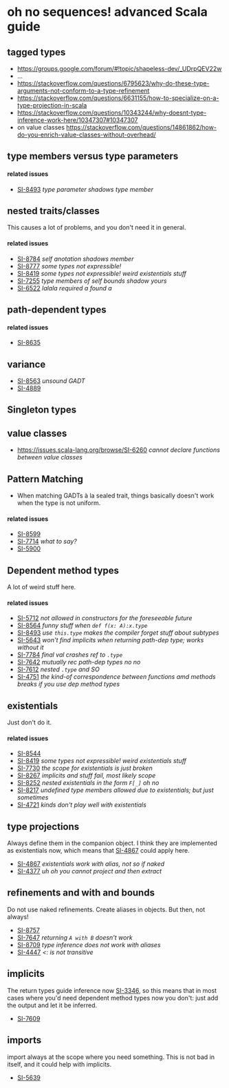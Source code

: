 # oh no sequences! advanced Scala guide

## tagged types

- https://groups.google.com/forum/#!topic/shapeless-dev/_UDrpQEV22w
- ...
- https://stackoverflow.com/questions/6795623/why-do-these-type-arguments-not-conform-to-a-type-refinement
- https://stackoverflow.com/questions/6631155/how-to-specialize-on-a-type-projection-in-scala
- https://stackoverflow.com/questions/10343244/why-doesnt-type-inference-work-here/10347307#10347307
- on value classes https://stackoverflow.com/questions/14861862/how-do-you-enrich-value-classes-without-overhead/

## type members versus type parameters

#### related issues

- [SI-8493](https://issues.scala-lang.org/browse/SI-8493) _type parameter shadows type member_

## nested traits/classes

This causes a lot of problems, and you don't need it in general.

#### related issues

- [SI-8784](https://issues.scala-lang.org/browse/SI-8784) _self anotation shadows member_
- [SI-8777](https://issues.scala-lang.org/browse/SI-8777) _some types not expressible!_
- [SI-8419](https://issues.scala-lang.org/browse/SI-8419) _some types not expressible! weird existentials stuff_
- [SI-7255](https://issues.scala-lang.org/browse/SI-7255) _type members of self bounds shadow yours_
- [SI-6522](https://issues.scala-lang.org/browse/SI-6522) _lalala required a found a_

## path-dependent types

#### related issues

- [SI-8635](https://issues.scala-lang.org/browse/SI-8635)

## variance

- [SI-8563](https://issues.scala-lang.org/browse/SI-8563) _unsound GADT_
- [SI-4889](https://issues.scala-lang.org/browse/SI-4889)

## Singleton types

## value classes

- https://issues.scala-lang.org/browse/SI-6260 _cannot declare functions between value classes_

## Pattern Matching

- When matching GADTs à la sealed trait, things basically doesn't work when the type is not uniform.

#### related issues

- [SI-8599](https://issues.scala-lang.org/browse/SI-8599)
- [SI-7714](https://issues.scala-lang.org/browse/SI-7714) _what to say?_
- [SI-5900](https://issues.scala-lang.org/browse/SI-5900) 

## Dependent method types

A lot of weird stuff here.

#### related issues

- [SI-5712](https://issues.scala-lang.org/browse/SI-5712) _not allowed in constructors for the foreseeable future_
- [SI-8564](https://issues.scala-lang.org/browse/SI-8564) _funny stuff when `def f(x: A):x.type`_
- [SI-8493](https://issues.scala-lang.org/browse/SI-8493) _use `this.type` makes the compiler forget stuff about subtypes_
- [SI-5643](https://issues.scala-lang.org/browse/SI-5643) _won't find implicits when returning path-dep type; works without it_
- [SI-7784](https://issues.scala-lang.org/browse/SI-7784) _final val crashes ref to `.type`_
- [SI-7642](https://issues.scala-lang.org/browse/SI-7642) _mutually rec path-dep types no no_ 
- [SI-7612](https://issues.scala-lang.org/browse/SI-7612) _nested `.type` and SO_
- [SI-4751](https://issues.scala-lang.org/browse/SI-4751) _the kind-of correspondence between functions amd methods breaks if you use dep method types_

## existentials

Just don't do it.

#### related issues

- [SI-8544](https://issues.scala-lang.org/browse/SI-8544)
- [SI-8419](https://issues.scala-lang.org/browse/SI-8419) _some types not expressible! weird existentials stuff_
- [SI-7730](https://issues.scala-lang.org/browse/SI-7730) _the scope for existentials is just broken_
- [SI-8267](https://issues.scala-lang.org/browse/SI-8267) _implicits and stuff fail, most likely scope_
- [SI-8252](https://issues.scala-lang.org/browse/SI-8252) _nested existentials in the form `F[_]` oh no_
- [SI-8217](https://issues.scala-lang.org/browse/SI-8217) _undefined type members allowed due to existentials; but just sometimes_
- [SI-4721](https://issues.scala-lang.org/browse/SI-4721) _kinds don't play well with existentials_

## type projections

Always define them in the companion object. I think they are implemented as existentials now, which means that [SI-4867](https://issues.scala-lang.org/browse/SI-4867) could apply here.

- [SI-4867](https://issues.scala-lang.org/browse/SI-4867) _existentials work with alias, not so if naked_
- [SI-4377](https://issues.scala-lang.org/browse/SI-4377) _uh oh you cannot project and then extract_

## refinements and with and bounds

Do not use naked refinements. Create aliases in objects. But then, not always!

- [SI-8757](https://issues.scala-lang.org/browse/SI-8757)
- [SI-7647](https://issues.scala-lang.org/browse/SI-7647) _returning `A with B` doesn't work_
- [SI-8709](https://issues.scala-lang.org/browse/SI-8709) _type inference does not work with aliases_
- [SI-4447](https://issues.scala-lang.org/browse/SI-4447) _<: is not transitive_

## implicits

The return types guide inference now [SI-3346](https://issues.scala-lang.org/browse/SI-3346), so this means that in most cases where you'd need dependent method types now you don't: just add the output and let it be inferred.

- [SI-7609](https://issues.scala-lang.org/browse/SI-7609)

## imports

import always at the scope where you need something. This is not bad in itself, and it could help with implicits.

- [SI-5639](https://issues.scala-lang.org/browse/SI-5639)
